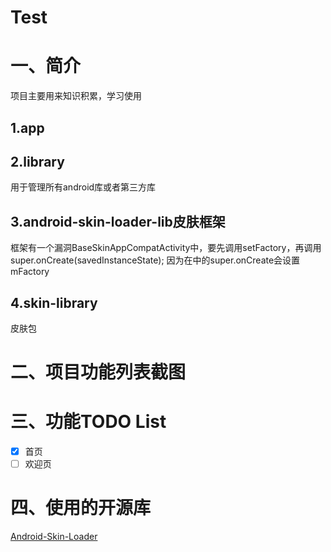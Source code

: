 # Test

# 一、简介
项目主要用来知识积累，学习使用

## 1.app


## 2.library
用于管理所有android库或者第三方库

## 3.android-skin-loader-lib皮肤框架
框架有一个漏洞BaseSkinAppCompatActivity中，要先调用setFactory，再调用super.onCreate(savedInstanceState);
因为在中的super.onCreate会设置mFactory

## 4.skin-library
皮肤包

# 二、项目功能列表截图

# 三、功能TODO List

- [x] 首页
- [ ] 欢迎页

# 四、使用的开源库
[Android-Skin-Loader](https://github.com/fengjundev/Android-Skin-Loader)

